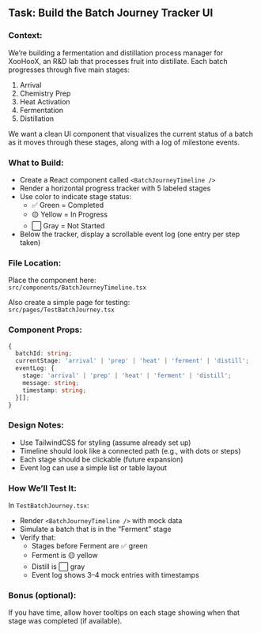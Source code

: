 ## Task: Build the Batch Journey Tracker UI

### Context:
We’re building a fermentation and distillation process manager for XooHooX, an R&D lab that processes fruit into distillate. Each batch progresses through five main stages:

1. Arrival
2. Chemistry Prep
3. Heat Activation
4. Fermentation
5. Distillation

We want a clean UI component that visualizes the current status of a batch as it moves through these stages, along with a log of milestone events.

### What to Build:
- Create a React component called `<BatchJourneyTimeline />`
- Render a horizontal progress tracker with 5 labeled stages
- Use color to indicate stage status:
  - ✅ Green = Completed
  - 🟡 Yellow = In Progress
  - ⬜ Gray = Not Started
- Below the tracker, display a scrollable event log (one entry per step taken)

### File Location:
Place the component here:  
`src/components/BatchJourneyTimeline.tsx`

Also create a simple page for testing:  
`src/pages/TestBatchJourney.tsx`

### Component Props:
```ts
{
  batchId: string;
  currentStage: 'arrival' | 'prep' | 'heat' | 'ferment' | 'distill';
  eventLog: {
    stage: 'arrival' | 'prep' | 'heat' | 'ferment' | 'distill';
    message: string;
    timestamp: string;
  }[];
}
```

### Design Notes:
- Use TailwindCSS for styling (assume already set up)
- Timeline should look like a connected path (e.g., with dots or steps)
- Each stage should be clickable (future expansion)
- Event log can use a simple list or table layout

### How We’ll Test It:
In `TestBatchJourney.tsx`:
- Render `<BatchJourneyTimeline />` with mock data
- Simulate a batch that is in the “Ferment” stage
- Verify that:
  - Stages before Ferment are ✅ green
  - Ferment is 🟡 yellow
  - Distill is ⬜ gray
  - Event log shows 3–4 mock entries with timestamps

### Bonus (optional):
If you have time, allow hover tooltips on each stage showing when that stage was completed (if available).
